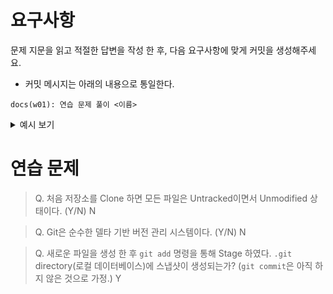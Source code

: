 # 요구사항

문제 지문을 읽고 적절한 답변을 작성 한 후, 다음 요구사항에 맞게 커밋을 생성해주세요.

-   커밋 메시지는 아래의 내용으로 통일한다.

```
docs(w01): 연습 문제 풀이 <이름>
```

<details>
<summary>예시 보기</summary>

```
docs(w01): 연습 문제 풀이 <서동혁>
```

</details>

# 연습 문제
> Q. 처음 저장소를 Clone 하면 모든 파일은 Untracked이면서 Unmodified 상태이다. (Y/N) N

> Q. Git은 순수한 델타 기반 버전 관리 시스템이다. (Y/N) N

> Q. 새로운 파일을 생성 한 후 `git add` 명령을 통해 Stage 하였다. `.git` directory(로컬 데이터베이스)에 스냅샷이 생성되는가? (`git commit`은 아직 하지 않은 것으로 가정.)
Y